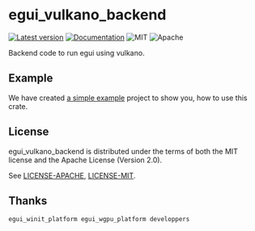 # egui_vulkano_backend

[![Latest version](https://img.shields.io/crates/v/egui_vulkano_backend.svg)](https://crates.io/crates/egui_vulkano_backend)
[![Documentation](https://docs.rs/egui_vulkano_backend/badge.svg)](https://docs.rs/egui_vulkano_backend)
![MIT](https://img.shields.io/badge/license-MIT-blue.svg)
![Apache](https://img.shields.io/badge/license-Apache-blue.svg)

Backend code to run egui using vulkano.

## Example
We have created [a simple example](https://github.com/t18b219k/egui_vulkano_backend/tree/master/example) project to show you, how to use this crate.

## License
egui_vulkano_backend is distributed under the terms of both the MIT license and the Apache License (Version 2.0).

See [LICENSE-APACHE](LICENSE-APACHE), [LICENSE-MIT](LICENSE-MIT).
## Thanks
    egui_winit_platform egui_wgpu_platform developpers

